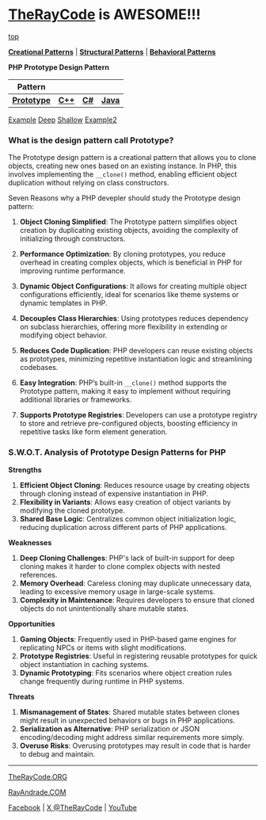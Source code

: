 # [TheRayCode](../../../README.md) is AWESOME!!!

[top](../README.md)

**[Creational Patterns](../README.md)** | **[Structural Patterns](../../Structural/README.md)** | **[Behavioral Patterns](../../Behavioral/README.md)**

**PHP Prototype Design Pattern**

|Pattern|   |   |   |
|---|---|---|---|
|  [**Prototype**](README.md) | [**C++**](../../../CPP/Creational/Prototype/README.md) | [**C#**](../../../Csharp/Creational/Prototype/README.md) | [**Java**](../../../Java/Creational/Prototype/README.md) |

[Example](Example/README.md) [Deep](Deep/README.md) [Shallow](Shallow/README.md) [Example2](Example2/README.md) 


### **What is the design pattern call Prototype?**
The Prototype design pattern is a creational pattern that allows you to clone objects, creating new ones based on an existing instance. In PHP, this involves implementing the `__clone()` method, enabling efficient object duplication without relying on class constructors.

Seven Reasons why a PHP devepler should study the Prototype design pattern:

1. **Object Cloning Simplified**: The Prototype pattern simplifies object creation by duplicating existing objects, avoiding the complexity of initializing through constructors.

2. **Performance Optimization**: By cloning prototypes, you reduce overhead in creating complex objects, which is beneficial in PHP for improving runtime performance.

3. **Dynamic Object Configurations**: It allows for creating multiple object configurations efficiently, ideal for scenarios like theme systems or dynamic templates in PHP.

4. **Decouples Class Hierarchies**: Using prototypes reduces dependency on subclass hierarchies, offering more flexibility in extending or modifying object behavior.

5. **Reduces Code Duplication**: PHP developers can reuse existing objects as prototypes, minimizing repetitive instantiation logic and streamlining codebases.

6. **Easy Integration**: PHP’s built-in `__clone()` method supports the Prototype pattern, making it easy to implement without requiring additional libraries or frameworks.

7. **Supports Prototype Registries**: Developers can use a prototype registry to store and retrieve pre-configured objects, boosting efficiency in repetitive tasks like form element generation.

### **S.W.O.T. Analysis of Prototype Design Patterns for PHP**

**Strengths**  
1. **Efficient Object Cloning**: Reduces resource usage by creating objects through cloning instead of expensive instantiation in PHP.  
2. **Flexibility in Variants**: Allows easy creation of object variants by modifying the cloned prototype.  
3. **Shared Base Logic**: Centralizes common object initialization logic, reducing duplication across different parts of PHP applications.

**Weaknesses**  
1. **Deep Cloning Challenges**: PHP's lack of built-in support for deep cloning makes it harder to clone complex objects with nested references.  
2. **Memory Overhead**: Careless cloning may duplicate unnecessary data, leading to excessive memory usage in large-scale systems.  
3. **Complexity in Maintenance**: Requires developers to ensure that cloned objects do not unintentionally share mutable states.

**Opportunities**  
1. **Gaming Objects**: Frequently used in PHP-based game engines for replicating NPCs or items with slight modifications.  
2. **Prototype Registries**: Useful in registering reusable prototypes for quick object instantiation in caching systems.  
3. **Dynamic Prototyping**: Fits scenarios where object creation rules change frequently during runtime in PHP systems.

**Threats**  
1. **Mismanagement of States**: Shared mutable states between clones might result in unexpected behaviors or bugs in PHP applications.  
2. **Serialization as Alternative**: PHP serialization or JSON encoding/decoding might address similar requirements more simply.  
3. **Overuse Risks**: Overusing prototypes may result in code that is harder to debug and maintain.

---


[TheRayCode.ORG](https://www.TheRayCode.org)  

[RayAndrade.COM](https://www.RayAndrade.com)

[Facebook](https://www.facebook.com/TheRayCode/) | [X @TheRayCode](https://www.x.com/TheRayCode/) | [YouTube](https://www.youtube.com/TheRayCode/)
